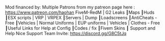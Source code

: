Mod financed by: Multiple Patrons from my patreon page here : https://www.patreon.com/haohan
FiveM-RedM | G2 Leaks 
 ┃Maps 
 ┃Huds 
 ┃ESX scripts | VRP | VRPEX 
 ┃Servers | Dump
 ┃Loadscreens 
 ┃AntiCheats - Free 
 ┃Vehicles | Normal Uniforms | EUP uniforms | Vehicles | Clothes - Free 
 ┃Useful Links for Help at Config 
 ┃Codes / fix 
 ┃Fivem Skins 
 ┃ Support and Help
  Nice Support Team
Invite:  https://discord.gg/G8C5tJq